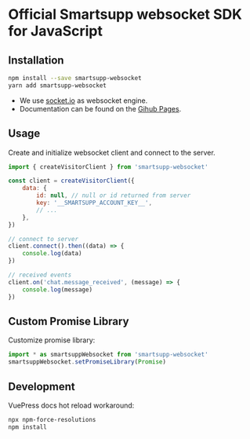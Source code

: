 # Official Smartsupp websocket SDK for JavaScript


## Installation

```bash
npm install --save smartsupp-websocket
yarn add smartsupp-websocket
```

- We use [socket.io](https://github.com/socketio/socket.io-client) as websocket engine. 
- Documentation can be found on the [Gihub Pages](https://smartsupp.github.io/smartsupp-sdk-websocket/).


## Usage

Create and initialize websocket client and connect to the server.

```js
import { createVisitorClient } from 'smartsupp-websocket'

const client = createVisitorClient({
    data: {
        id: null, // null or id returned from server
        key: '__SMARTSUPP_ACCOUNT_KEY__',
        // ...
    },
})

// connect to server
client.connect().then((data) => {
    console.log(data)
})

// received events
client.on('chat.message_received', (message) => {
    console.log(message)
})
```


## Custom Promise Library

Customize promise library:

```js
import * as smartsuppWebsocket from 'smartsupp-websocket'
smartsuppWebsocket.setPromiseLibrary(Promise)
```


## Development

VuePress docs hot reload workaround: 

```bash
npx npm-force-resolutions
npm install
```
